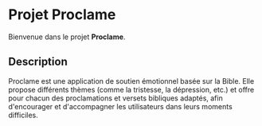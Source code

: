 # Projet Proclame

Bienvenue dans le projet **Proclame**.

## Description

Proclame est une application de soutien émotionnel basée sur la Bible. Elle propose différents thèmes (comme la tristesse, la dépression, etc.) et offre pour chacun des proclamations et versets bibliques adaptés, afin d'encourager et d'accompagner les utilisateurs dans leurs moments difficiles.

